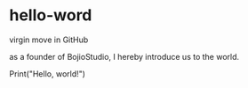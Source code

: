 # hello-word
virgin move in GitHub

as a founder of BojioStudio, I hereby introduce us to the world. 

Print("Hello, world!")

